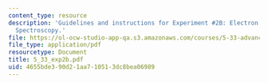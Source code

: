 ```yaml
---
content_type: resource
description: 'Guidelines and instructions for Experiment #2B: Electron Spin Resonance
  Spectroscopy.'
file: https://ol-ocw-studio-app-qa.s3.amazonaws.com/courses/5-33-advanced-chemical-experimentation-and-instrumentation-fall-2007/4655bde390d21aa710513dc8bea06989_5_33_exp2b.pdf
file_type: application/pdf
resourcetype: Document
title: 5_33_exp2b.pdf
uid: 4655bde3-90d2-1aa7-1051-3dc8bea06989
---
```

